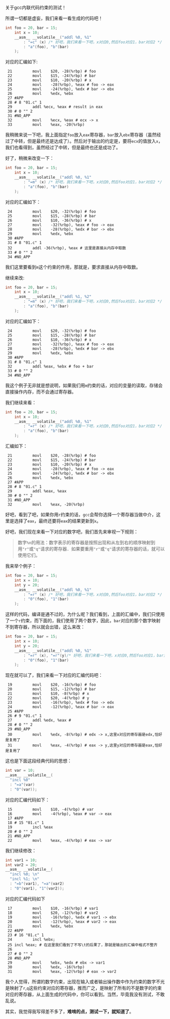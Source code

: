 关于gcc内联代码约束的测试！

所谓一切都是虚妄，我们来看一看生成的代码吧！

```c
int foo = 20, bar = 15;
	int x = 10;
	__asm__ __volatile__("addl %0, %1"
		: "=c" (x) /* 好吧，我们来看一下吧，x对应0,然后foo对应1，bar对应2 */
		: "a"(foo), "b"(bar)
	);
```

对应的汇编如下:

```shell
 21         movl    $20, -28(%rbp) # foo
 22         movl    $15, -24(%rbp) # bar
 23         movl    $10, -20(%rbp) # x
 24         movl    -28(%rbp), %eax # foo -> eax
 25         movl    -24(%rbp), %edx # bar -> ebx
 26         movl    %edx, %ebx
 27 #APP
 28 # 8 "01.c" 1
 29         addl %ecx, %eax # result in eax
 30 # 0 "" 2
 31 #NO_APP
 32         movl    %ecx, %eax # ecx -> x
 33         movl    %eax, -20(%rbp) 
```

我稍微来说一下吧，我上面指定`foo`放入`eax`寄存器，`bar`放入`ebx`寄存器（虽然经过了中转，但是最终还是达成了）。然后对于输出的约定是，要将`ecx`的值放入`x`，我们也看得到，虽然经过了中转，但是最终也还是成功了。

好了，稍微来改变一下：

```c
int foo = 20, bar = 15;
	int x = 10;
	__asm__ __volatile__("addl %0, %1"
		: "=m" (x) /* 好吧，我们来看一下吧，x对应0,然后foo对应1，bar对应2 */
		: "a"(foo), "b"(bar)
	);
```

对应的汇编如下：

```shell
 24         movl    $20, -32(%rbp) # foo
 25         movl    $15, -28(%rbp) # bar
 26         movl    $10, -36(%rbp) # x
 27         movl    -32(%rbp), %eax # foo -> eax
 28         movl    -28(%rbp), %edx # bar -> ebx
 29         movl    %edx, %ebx
 30 #APP
 31 # 8 "01.c" 1
 32         addl -36(%rbp), %eax # 这里是直接从内存中取数
 33 # 0 "" 2
 34 #NO_APP
```

我们这里要看到`m`这个约束的作用，那就是，要求直接从内存中取数。

继续来改:

```c
int foo = 20, bar = 15;
	int x = 10;
	__asm__ __volatile__("addl %1, %2"
		: "=m" (x) /* 好吧，我们来看一下吧，x对应0,然后foo对应1，bar对应2 */
		: "a"(foo), "b"(bar)
	);
```

对应的汇编如下：

```shell
 24         movl    $20, -32(%rbp) # foo
 25         movl    $15, -28(%rbp) # bar
 26         movl    $10, -36(%rbp) # x
 27         movl    -32(%rbp), %eax # foo -> eax
 28         movl    -28(%rbp), %edx # bar -> ebx
 29         movl    %edx, %ebx
 30 #APP
 31 # 8 "01.c" 1
 32         addl %eax, %ebx # foo + bar
 33 # 0 "" 2
 34 #NO_APP
```

我这个例子无非就是想说明，如果我们用`m`约束的话，对应的变量的读取，存储会直接操作内存，而不会通过寄存器。

我们继续来看：

```c
int foo = 20, bar = 15;
	int x = 10;
	__asm__ __volatile__("addl %0, %1"
		: "=r" (x) /* 好吧，我们来看一下吧，x对应0,然后foo对应1，bar对应2 */
		: "a"(foo), "b"(bar)
	);
```

汇编如下：

```shell
 21         movl    $20, -28(%rbp) # foo
 22         movl    $15, -24(%rbp) # bar
 23         movl    $10, -20(%rbp) # x
 24         movl    -28(%rbp), %eax # foo -> eax
 25         movl    -24(%rbp), %edx # bar -> ebx
 26         movl    %edx, %ebx
 27 #APP
 28 # 8 "01.c" 1
 29         addl %eax, %eax
 30 # 0 "" 2
 31 #NO_APP
 32         movl    %eax, -20(%rbp)
```

好吧，看到了吧，如果你用`r`约束的话，`gcc`会帮你选择一个寄存器当做中介，这里是选择了`eax`，最终还要将`eax`的结果更新到`x`。

好吧，我们现在来看一下对应的数字吧，我们首先来审视一下规则：

>数字`%n`的用法：数字表示的寄存器是按照出现和从左到右的顺序映射到用`"r"`或`"q"`请求的寄存器．如果要重用`"r"`或`"q"`请求的寄存器的话，就可以使用它们。

我来举个例子：

```c
int foo = 20, bar = 15;
	int x = 10;
	int y = 20;
	__asm__ __volatile__("addl %0, %1"
		: "=r" (x) /* 好吧，我们来看一下吧，x对应0,然后foo对应1，bar对应2 */
		: "0"(foo), "1"(bar)
	);
```

这样的代码，编译是通不过的，为什么呢？我们看到，上面的汇编中，我们只使用了一个`r`约束，而下面的，我们使用了两个数字，因此，`bar`对应的那个数字映射不到寄存器，所以就会出错，这么来改：

```c
int foo = 20, bar = 15;
	int x = 10;
	int y = 20;
	__asm__ __volatile__("addl %0, %1"
		: "=r" (x), "=r"(y)/* 好吧，我们来看一下吧，x对应0,然后foo对应1，bar对应2 */
		: "0"(foo), "1"(bar)
	);
```

现在就可以了，我们来看一下对应的汇编代码吧：

```shell
 19         movl    $20, -16(%rbp) # foo
 20         movl    $15, -12(%rbp) # bar
 21         movl    $10, -8(%rbp) # x
 22         movl    $20, -4(%rbp) # y
 23         movl    -16(%rbp), %edx # foo -> edx
 24         movl    -12(%rbp), %eax # bar -> eax
 25 #APP
 26 # 9 "01.c" 1
 27         addl %edx, %eax # 
 28 # 0 "" 2
 29 #NO_APP
 30         movl    %edx, -8(%rbp) # edx -> x,这里x对应的寄存器是edx,恰好是复用了
 31         movl    %eax, -4(%rbp) # eax -> y,这里y对应的寄存器是eax,恰好是复用了
```

这也是下面这段经典代码的思想：

```c
int var = 10;
__asm__ __volatile__(
  "incl %0" 
  : "=a"(var) 
  : "0"(var));
```

对应的汇编代码如下：

```shell
 15         movl    $10, -4(%rbp) # var
 16         movl    -4(%rbp), %eax # var -> eax
 17 #APP
 18 # 15 "01.c" 1
 19         incl %eax
 20 # 0 "" 2
 21 #NO_APP
 22         movl    %eax, -4(%rbp) # eax -> var

```

我们继续修改：

```c
int var1 = 10;
int var2 = 20;
__asm__ __volatile__(
  "incl %0; \n"
  "incl %1; \n"
  : "=b"(var1), "=a"(var2)
  : "0"(var1), "1"(var2));
```

对应的汇编代码如下

```shell
 17         movl    $10, -16(%rbp) # var1
 18         movl    $20, -12(%rbp) # var2
 19         movl    -16(%rbp), %edx # var1 -> ebx
 20         movl    -12(%rbp), %eax # var2 -> eax
 21         movl    %edx, %ebx
 22 #APP
 23 # 16 "01.c" 1
 24         incl %ebx; 
 25 incl %eax; # 在这里我们看到了不写\t的后果了，那就是输出的汇编中格式不整齐
 26 
 27 # 0 "" 2
 28 #NO_APP
 29         movl    %ebx, %edx # ebx -> var1
 30         movl    %edx, -16(%rbp) 
 31         movl    %eax, -12(%rbp) # eax -> var2
```

我个人觉得，所谓的数字约束，出现在输入或者输出操作数中作为约束的数字不光是映射了`r`,`q`这些约束对应的寄存器，推而广之，是映射了所有的不是数字的约束对应的寄存器，从上面生成的代码中，你可以看到。当然，毕竟我没有测试，不敢乱说。



其实，我觉得我写得差不多了，**难啃的点，测试一下，就知道了**。